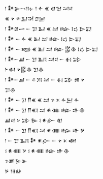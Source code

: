 <div class='block'>
<div class='line'>𒁹 𒀯𒉌𒁁𒀀𒉡 𒁹 𒅆 𒌍 𒋼𒈠 𒁺𒄑</div>
<div class='line'>𒌍 𒆳 𒅆𒌨𒋫 𒆪𒅁</div>
<div class='line'>𒁹 𒀯𒇻𒅂 𒀸 𒋛 𒆏 𒌍 𒁺 𒈗 𒋙𒌓 𒆕𒍑</div>
<div class='line'>𒁹 𒀯 𒀸 𒅆 𒌍 𒆏 𒁺 𒈗 𒋙𒌓 𒆕𒍑</div>
<div class='line'>𒁹 𒀯 𒀸 𒂕 𒌍 𒆏 𒁺 𒈗 𒌵𒆠 𒋙𒌓 𒆕𒍑</div>
<div class='line'>𒁹 𒀯𒀸𒃷 𒀸 𒋛 𒆏𒋙 𒁺𒄑 𒀸 𒈬 𒁉</div>
<div class='line'>𒈨𒊕 𒆳𒌵𒆠 𒋛𒁲</div>
<div class='line'>𒁹 𒀯𒀸𒃷 𒀸 𒈦𒋡𒋙 𒁺 𒀸 𒈬 𒁉 𒂙 𒆳</div>
<div class='line'>𒋛𒁲</div>
<div class='line'>𒁹 𒀯 𒀸 𒋛 𒐖𒌍 𒌍 𒁺 𒆳 𒉽 𒅆𒌨 𒅆</div>
<div class='line'>𒁹 𒀯 𒀸 𒋛 𒐖𒌍𒋙 𒁺 𒀭𒈪 𒈗 𒈥𒆠</div>
<div class='line'>𒃷𒁀 𒆳 𒁉 𒌉 𒑱 𒀭𒅎 𒊏</div>
<div class='line'>𒁹 𒀯 𒀸 𒋛 𒐖𒌍𒋙 𒁺 𒀭𒈪 𒈗 𒈥 𒃻</div>
<div class='line'>𒁹 𒀸 𒋛 𒆏𒋙 𒀯 𒀭𒅎 𒀸 𒆳 𒉽 𒅥</div>
<div class='line'>𒑱 𒀭𒈪 𒃻 𒑱 𒀭𒈪 𒈗 𒈥𒆠</div>
<div class='line'>𒆳𒋢 𒌉𒅕</div>
<div class='line'>𒃻 𒁹𒍝𒄫</div>
</div>